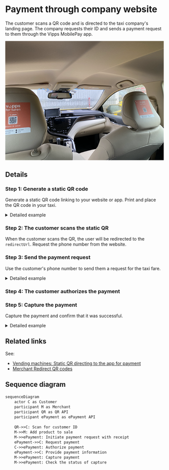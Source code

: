<!-- START_METADATA
---
sidebar_position: 101
hide_table_of_contents: false
pagination_next: null
pagination_prev: null
---

import AUTHORIZEPAYMENT from '../_common/_customer_authorizes_epayment.md'

END_METADATA -->

# Payment through company website

The customer scans a QR code and is directed to the taxi company's landing page.
The company requests their ID and sends a payment request to them through the Vipps MobilePay app.

![Labeling in the taxi](images/labeling_in_the_taxi.png)

## Details

### Step 1: Generate a static QR code

Generate a static QR code linking to your website or app.
Print and place the QR code in your taxi.

<details>
<summary>Detailed example</summary>
<div>

The QR code contains a `Id` that connects it to the taxi where it is located.

Here is an example HTTP POST:

[`POST:/qr/v1/merchant-redirect`](https://developer.vippsmobilepay.com/api/qr/#operation/CreateMerchantRedirectQr)

```json
{
  "id": "taxi_122_qr",
  "redirectUrl": "https://example.com/myTaxiCompany"
}
```

</div>
</details>


### Step 2: The customer scans the static QR

When the customer scans the QR, the user will be redirected to the `redirectUrl`.
Request the phone number from the website.

### Step 3: Send the payment request

Use the customer's phone number to send them a request for the taxi fare.

<details>
<summary>Detailed example</summary>
<div>

Specify `"customerInteraction": "CUSTOMER_PRESENT"` and `"userFlow": "WEB_REDIRECT"` to redirect user to the app.

Here is an example HTTP POST:

[`POST:/epayment/v1/payments`](https://developer.vippsmobilepay.com/api/epayment#tag/CreatePayments/operation/createPayment)

```json
{
  "amount": {
    "value": 10000,
    "currency": "NOK"
  },
  "paymentMethod": {
    "type": "WALLET"
  },
  "customer": {
    "phoneNumber": 4791234567
  },
  "customerInteraction": "CUSTOMER_PRESENT",
  "receipt":{
    "orderLines": [
      {
        "name": "trip",
        "id": "line_item_1",
        "totalAmount": 100000,
        "totalAmountExcludingTax": 80000,
        "totalTaxAmount": 20000,
        "taxPercentage": 25,
      },
    ],
    "bottomLine": {
      "currency": "NOK",
      "posId": "taxi_122",
      "tipAmount": 10000
    },
   "receiptNumber": "0527013501"
  },
  "reference": 2486791679658155992,
  "userFlow": "WEB_REDIRECT",
  "returnUrl": "http://example.com/redirect?reference=2486791679658155992",
  "paymentDescription": "Travel from Oslo central station to Oslo airport"
}

```

</div>
</details>

### Step 4: The customer authorizes the payment

<AUTHORIZEPAYMENT />

### Step 5: Capture the payment

Capture the payment and confirm that it was successful.

<details>
<summary>Detailed example</summary>
<div>

[`POST:/epayment/v1/payments/{reference}/capture`](/api/epayment/#tag/AdjustPayments/operation/capturePayment)

With body:

```json
{
  "modificationAmount": {
    "value": 10000,
    "currency": "NOK"
  }
}
```

</div>
</details>

## Related links

See:

* [Vending machines: Static QR directing to the app for payment](../vending-machines/qr-direct-to-payment-in-app.md)
* [Merchant Redirect QR codes](https://developer.vippsmobilepay.com/docs/APIs/qr-api/vipps-qr-api/#merchant-callback-qr-codes)

## Sequence diagram

``` mermaid
sequenceDiagram
    actor C as Customer
    participant M as Merchant
    participant QR as QR API
    participant ePayment as ePayment API

    QR->>C: Scan for customer ID
    M->>M: Add product to sale
    M->>ePayment: Initiate payment request with receipt
    ePayment->>C: Request payment
    C->>ePayment: Authorize payment
    ePayment->>C: Provide payment information
    M->>ePayment: Capture payment 
    M->>ePayment: Check the status of capture
```
